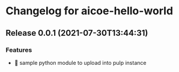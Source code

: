 # Changelog for aicoe-hello-world

## Release 0.0.1 (2021-07-30T13:44:31)
### Features
* :rocket: sample python module to upload into pulp instance

